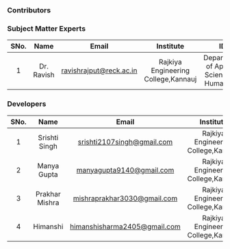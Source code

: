 <h3>Contributors</h3>

<!-- Remove all lines above this line before making changes to the file -->
### Subject Matter Experts
| SNo. | Name | Email | Institute | ID |
| :---: | :---: | :---: | :---: | :---: |
| 1 | Dr. Ravish | ravishrajput@reck.ac.in | Rajkiya Engineering College,Kannauj | Department of Applied Sciences & Humanities |

### Developers
| SNo. | Name | Email | Institute | ID |
| :---: | :---: | :---: | :---: | :---: |
| 1 | Srishti Singh | srishti2107singh@gmail.com | Rajkiya Engineering College,Kannauj | Computer Science & Engineering |
| 2 | Manya Gupta | manyagupta9140@gmail.com | Rajkiya Engineering College,Kannauj | Computer Science & Engineering |
| 3 | Prakhar Mishra | mishraprakhar3030@gmail.com | Rajkiya Engineering College,Kannauj | Computer Science & Engineering |
| 4 | Himanshi | himanshisharma2405@gmail.com | Rajkiya Engineering College,Kannauj | Electronics Engineering |
